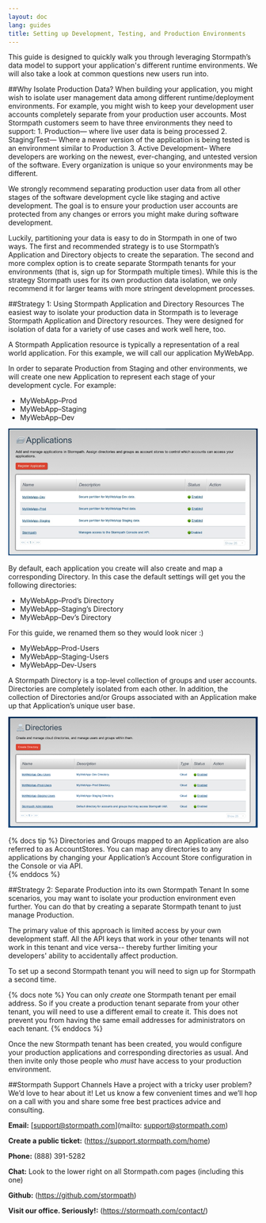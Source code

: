 ```yaml
---
layout: doc
lang: guides
title: Setting up Development, Testing, and Production Environments
---
```


This guide is designed to quickly walk you through leveraging Stormpath’s data model to support your application's different runtime environments. We will also take a look at common questions new users run into. 

##Why Isolate Production Data?
When building your application, you might wish to isolate user management data among different runtime/deployment environments.  For example, you might wish to keep your development user accounts completely separate from your production user accounts.  Most Stormpath customers seem to have three environments they need to support: 1.  Production— where live user data is being processed 2. Staging/Test— Where a newer version of the application is being tested is an environment similar to Production 3. Active Development– Where developers are working on the newest, ever-changing, and untested version of the software.  Every organization is unique so your environments may be different.

We strongly recommend separating production user data from all other stages of the software development cycle like staging and active development. The goal is to ensure your production user accounts are protected from any changes or errors you might make during software development. 

Luckily, partitioning your data is easy to do in Stormpath in one of two ways.  The first and recommended strategy is to use Stormpath’s Application and Directory objects to create the separation.  The second and more complex option is to create separate Stormpath tenants for your environments (that is, sign up for Stormpath multiple times).  While this is the strategy Stormpath uses for its own production data isolation, we only recommend it for larger teams with more stringent development processes. 

##Strategy 1: Using Stormpath Application and Directory Resources
The easiest way to isolate your production data in Stormpath is to leverage Stormpath Application and Directory resources.  They were designed for isolation of data for a variety of use cases and work well here, too.  

A Stormpath Application resource is typically a representation of a real world application.  For this example, we will call our application MyWebApp.  

In order to separate Production from Staging and other environments, we will create one new Application to represent each stage of your development cycle. For example: 

* MyWebApp–Prod
* MyWebApp–Staging
* MyWebApp–Dev 

![Development, Test, and Production Applications](/images/dev-test-prod-apps.png)

By default, each application you create will also create and map a corresponding Directory.  In this case the default settings will get you the following directories:

* MyWebApp–Prod’s Directory
* MyWebApp–Staging’s Directory
* MyWebApp–Dev’s Directory

For this guide, we renamed them so they would look nicer :)

* MyWebApp–Prod-Users
* MyWebApp–Staging-Users
* MyWebApp–Dev-Users

A Stormpath Directory is a top-level collection of groups and user accounts.  Directories are completely isolated from each other.  In addition, the collection of Directories and/or Groups associated with an Application make up that Application’s unique user base.  

![Development, Test, and Production User Directoriess](/images/dev-test-prod-dir.png)

{% docs tip %}
 Directories and Groups mapped to an Application are also referred to as AccountStores.  You can map any directories to any applications by changing your Application’s Account Store configuration in the Console or via API.  
{% enddocs %}

##Strategy 2: Separate Production into its own Stormpath Tenant
In some scenarios, you may want to isolate your production environment even further.  You can do that by creating a separate Stormpath tenant to just manage Production.

The primary value of this approach is limited access by your own development staff.  All the API keys that work in your other tenants will not work in this tenant and vice versa-- thereby further limiting your developers' ability to accidentally affect production.

To set up a second Stormpath tenant you will need to sign up for Stormpath a second time.  

{% docs note %}
 You can only _create_ one Stormpath tenant per email address.  So if you create a production tenant separate from your other tenant, you will need to use a different email to create it.  This does not prevent you from having the same email addresses for administrators on each tenant.
{% enddocs %}

Once the new Stormpath tenant has been created, you would configure your production applications and corresponding directories as usual.  And then invite only those people who _must_ have access to your production environment.  

##Stormpath Support Channels
Have a project with a tricky user problem? We’d love to hear about it! Let us know a few convenient times and we’ll hop on a call with you and share some free best practices advice and consulting.

**Email:** [support@stormpath.com](mailto: support@stormpath.com)

**Create a public ticket:** (https://support.stormpath.com/home)

**Phone:** (888) 391-5282

**Chat:** Look to the lower right on all Stormpath.com pages (including this one)

**Github:** (https://github.com/stormpath)

**Visit our office. Seriously!:** (https://stormpath.com/contact/)

